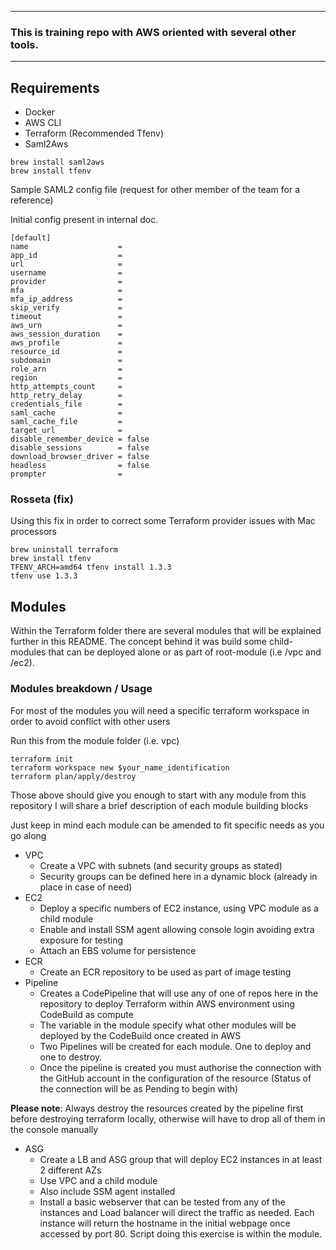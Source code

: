 ----

### This is training repo with AWS oriented with several other tools.

----
## Requirements
* Docker
* AWS CLI
* Terraform (Recommended Tfenv)
* Saml2Aws
```
brew install saml2aws
brew install tfenv
```

Sample SAML2 config file (request for other member of the team for a reference)

Initial config present in internal doc.
```
[default]
name                    = 
app_id                  = 
url                     = 
username                = 
provider                = 
mfa                     = 
mfa_ip_address          =
skip_verify             = 
timeout                 = 
aws_urn                 = 
aws_session_duration    = 
aws_profile             = 
resource_id             =
subdomain               =
role_arn                = 
region                  = 
http_attempts_count     =
http_retry_delay        =
credentials_file        =
saml_cache              = 
saml_cache_file         =
target_url              =
disable_remember_device = false
disable_sessions        = false
download_browser_driver = false
headless                = false
prompter                =
```

### Rosseta (fix)
Using this fix in order to correct some Terraform provider issues with Mac processors
```
brew uninstall terraform
brew install tfenv
TFENV_ARCH=amd64 tfenv install 1.3.3
tfenv use 1.3.3
```

## Modules

Within the Terraform folder there are several modules that will be explained further in this README.
The concept behind it was build some child-modules that can be deployed alone or as part of root-module (i.e /vpc and /ec2).

### Modules breakdown / Usage

For most of the modules you will need a specific terraform workspace in order to avoid conflict with other users

Run this from the module folder (i.e. vpc)
```commandline
terraform init
terraform workspace new $your_name_identification
terraform plan/apply/destroy
```

Those above should give you enough to start with any module from this repository
I will share a brief description of each module building blocks

Just keep in mind each module can be amended to fit specific needs as you go along

* VPC
  * Create a VPC with subnets (and security groups as stated)
  * Security groups can be defined here in a dynamic block (already in place in case of need)
* EC2
  * Deploy a specific numbers of EC2 instance, using VPC module as a child module
  * Enable and install SSM agent allowing console login avoiding extra exposure for testing
  * Attach an EBS volume for persistence
* ECR
  * Create an ECR repository to be used as part of image testing
* Pipeline
  * Creates a CodePipeline that will use any of one of repos here in the repository to deploy Terraform within AWS environment using CodeBuild as compute
  * The variable in the module specify what other modules will be deployed by the CodeBuild once created in AWS
  * Two Pipelines will be created for each module. One to deploy and one to destroy.
  * Once the pipeline is created you must authorise the connection with the GitHub account in the configuration of the resource (Status of the connection will be as Pending to begin with)
  
**Please note**: Always destroy the resources created by the pipeline first before destroying terraform locally, otherwise will have to drop all of them in the console manually

* ASG
  * Create a LB and ASG group that will deploy EC2 instances in at least 2 different AZs
  * Use VPC and a child module
  * Also include SSM agent installed
  * Install a basic webserver that can be tested from any of the instances and Load balancer will direct the traffic as needed. Each instance will return the hostname in the initial webpage once accessed by port 80. Script doing this exercise is within the module.
